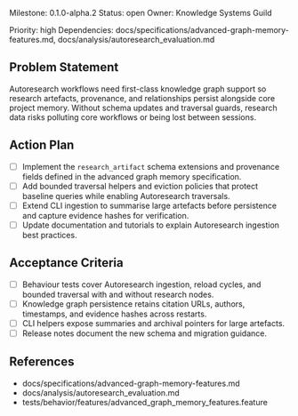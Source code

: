 Milestone: 0.1.0-alpha.2
Status: open
Owner: Knowledge Systems Guild

Priority: high
Dependencies: docs/specifications/advanced-graph-memory-features.md, docs/analysis/autoresearch_evaluation.md

## Problem Statement
Autoresearch workflows need first-class knowledge graph support so research
artefacts, provenance, and relationships persist alongside core project memory.
Without schema updates and traversal guards, research data risks polluting core
workflows or being lost between sessions.

## Action Plan
- [ ] Implement the `research_artifact` schema extensions and provenance fields
      defined in the advanced graph memory specification.
- [ ] Add bounded traversal helpers and eviction policies that protect baseline
      queries while enabling Autoresearch traversals.
- [ ] Extend CLI ingestion to summarise large artefacts before persistence and
      capture evidence hashes for verification.
- [ ] Update documentation and tutorials to explain Autoresearch ingestion best
      practices.

## Acceptance Criteria
- [ ] Behaviour tests cover Autoresearch ingestion, reload cycles, and bounded
      traversal with and without research nodes.
- [ ] Knowledge graph persistence retains citation URLs, authors, timestamps, and
      evidence hashes across restarts.
- [ ] CLI helpers expose summaries and archival pointers for large artefacts.
- [ ] Release notes document the new schema and migration guidance.

## References
- docs/specifications/advanced-graph-memory-features.md
- docs/analysis/autoresearch_evaluation.md
- tests/behavior/features/advanced_graph_memory_features.feature
